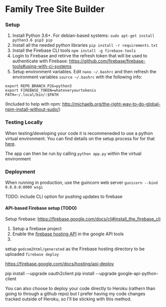 # Family Tree Site Builder

### Setup

1. Install Python 3.6+. For debian-based systems: `sudo apt-get install python3.6 pip3 pip`
2. Install all the needed python libraries `pip install -r requirements.txt`
3. Install the Firebase CLI tools `npm install -g firebase-tools`
4. Login to Firebase and retirve the refresh token that will be used to authenticate with Firebase: https://github.com/firebase/firebase-tools#using-with-ci-systems
3. Setup environment variables. Edit `nano ~/.bashrc` and then refresh the environment variables `source ~/.bashrc` with the following info:

```export REPO_BRANCH_FAMILY_TREE=master
export REPO_BRANCH_P2G=python3
export FIREBASE_TOKEN=whateveryourtokenis
PATH=~/.local/bin/:$PATH
``` 
(Included to help with npm: http://michaelb.org/the-right-way-to-do-global-npm-install-without-sudo/)

### Testing Locally

When testing/developing your code it is recommeneded to use a python virtual environment. You can find details on the setup process for for that [here](https://github.com/HaywardPeirce/WoL_server#setup).

The app can then be run by calling `python app.py` within the virtual environment

### Deployment

When running in production, use the guincorn web server `gunicorn --bind 0.0.0.0:8000 wsgi` 

TODO: include CLI option for pushing updates to firebase


#### API-based Firebase setup (TODO)
Setup firebase: https://firebase.google.com/docs/cli#install_the_firebase_cli

1. Setup a firebase project
2. Enable the [firebase hosting API](https://firebase.google.com/docs/hosting/api-deploy) in the google API tools
3. 

setup `gedcom2html/generated` as the Firebase hosting directory to be uploaded
`firebase deploy`

https://firebase.google.com/docs/hosting/api-deploy

pip install --upgrade oauth2client
pip install --upgrade google-api-python-client






You can also choose to deploy your code directly to Heroku (rathern than going to through a github repo) but I prefer having my code changes tracked outside of Heroku, so I'll be sticking with this method.

